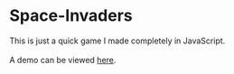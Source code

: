 # Space-Invaders
This is just a quick game I made completely in JavaScript.<br>
<br>
A demo can be viewed <a href="http://hassan.app/Space Invaders/">here</a>.
